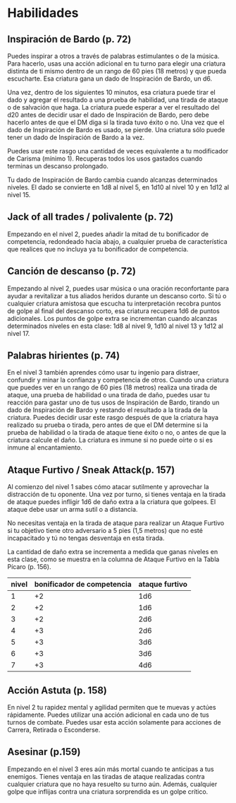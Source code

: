 # Habilidades

## Inspiración de Bardo (p. 72)

Puedes inspirar a otros a través de palabras estimulantes o de la música. Para hacerlo, usas una acción adicional en tu turno para elegir una criatura distinta de ti mismo dentro de un rango de 60 pies (18 metros) y que pueda escucharte. Esa criatura gana un dado de Inspiración de Bardo, un d6.

Una vez, dentro de los siguientes 10 minutos, esa criatura puede tirar el dado y agregar el resultado a una prueba de habilidad, una tirada de ataque o de salvación que haga. La criatura puede esperar a ver el resultado del d20 antes de decidir usar el dado de Inspiración de Bardo, pero debe hacerlo antes de que el DM diga si la tirada tuvo éxito o no. Una vez que el dado de Inspiración de Bardo es usado, se pierde. Una criatura sólo puede tener un dado de Inspiración de Bardo a la vez.

Puedes usar este rasgo una cantidad de veces equivalente a tu modificador de Carisma (mínimo 1). Recuperas todos los usos gastados cuando terminas un descanso prolongado.

Tu dado de Inspiración de Bardo cambia cuando alcanzas determinados niveles. El dado se convierte en 1d8 al nivel 5, en 1d10 al nivel 10 y en 1d12 al nivel 15.

## Jack of all trades / polivalente (p. 72)

Empezando en el nivel 2, puedes añadir la mitad de tu bonificador de competencia, redondeado hacia abajo, a cualquier prueba de característica que realices que no incluya ya tu bonificador de competencia.

## Canción de descanso (p. 72)

Empezando al nivel 2, puedes usar música o una oración reconfortante para ayudar a revitalizar a tus aliados heridos durante un descanso corto. Si tú o cualquier criatura amistosa que escucha tu interpretación recobra puntos de golpe al final del descanso corto, esa criatura recupera 1d6 de puntos adicionales. Los puntos de golpe extra se incrementan cuando alcanzas determinados niveles en esta clase: 1d8 al nivel 9, 1d10 al nivel 13 y 1d12 al nivel 17.

## Palabras hirientes (p. 74)

En el nivel 3 también aprendes cómo usar tu ingenio para distraer, confundir y minar la confianza y competencia de otros. Cuando una criatura que puedes ver en un rango de 60 pies (18 metros) realiza una tirada de ataque, una prueba de habilidad o una tirada de daño, puedes usar tu reacción para gastar uno de tus usos de Inspiración de Bardo, tirando un dado de Inspiración de Bardo y restando el resultado a la tirada de la criatura. Puedes decidir usar este rasgo después de que la criatura haya realizado su prueba o tirada, pero antes de que el DM determine si la prueba de habilidad o la tirada de ataque tiene éxito o no, o antes de que la criatura calcule el daño. La criatura es inmune si no puede oírte o si es inmune al encantamiento.

## Ataque Furtivo / Sneak Attack(p. 157)

Al comienzo del nivel 1 sabes cómo atacar sutilmente y aprovechar la distracción de tu oponente. Una vez por turno, si tienes ventaja en la tirada de ataque puedes infligir 1d6 de daño extra a la criatura que golpees. El ataque debe usar un arma sutil o a distancia.

No necesitas ventaja en la tirada de ataque para realizar un Ataque Furtivo si tu objetivo tiene otro adversario a 5 pies (1,5 metros) que no esté incapacitado y tú no tengas desventaja en esta tirada.

La cantidad de daño extra se incrementa a medida que ganas niveles en esta clase, como se muestra en la columna de Ataque Furtivo en la Tabla Pícaro (p. 156).

| nivel | bonificador de competencia | ataque furtivo |
| --- | --- | --- |
| 1 | +2 | 1d6 |
| 2 | +2 | 1d6 |
| 3 | +2 | 2d6 |
| 4 | +3 | 2d6 |
| 5 | +3 | 3d6 |
| 6 | +3 | 3d6 |
| 7 | +3 | 4d6 |

## Acción Astuta (p. 158)

En nivel 2 tu rapidez mental y agilidad permiten que te muevas y actúes rápidamente. Puedes utilizar una acción adicional en cada uno de tus turnos de combate. Puedes usar esta acción solamente para acciones de Carrera, Retirada o Esconderse.

## Asesinar (p.159)

Empezando en el nivel 3 eres aún más mortal cuando te anticipas a tus enemigos. Tienes ventaja en las tiradas de ataque realizadas contra cualquier criatura que no haya resuelto su turno aún. Además, cualquier golpe que inflijas contra una criatura sorprendida es un golpe crítico.



